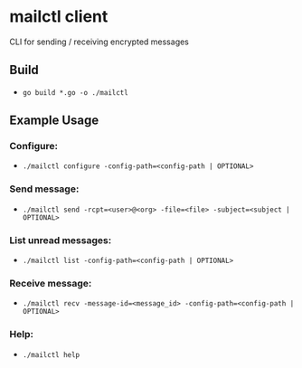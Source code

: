 # mailctl client

CLI for sending / receiving encrypted messages

## Build
* `go build *.go -o ./mailctl`

## Example Usage

### Configure:
* `./mailctl configure -config-path=<config-path | OPTIONAL>`

### Send message:
* `./mailctl send -rcpt=<user>@<org> -file=<file> -subject=<subject | OPTIONAL>`

### List unread messages:
* `./mailctl list -config-path=<config-path | OPTIONAL>`

### Receive message:
* `./mailctl recv -message-id=<message_id> -config-path=<config-path | OPTIONAL>`

### Help:
* `./mailctl help`
